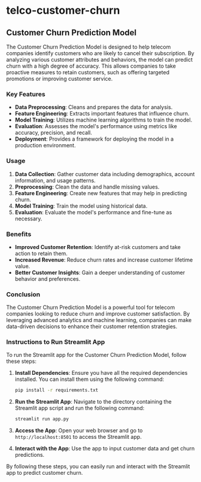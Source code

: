 # telco-customer-churn
## Customer Churn Prediction Model

The Customer Churn Prediction Model is designed to help telecom companies identify customers who are likely to cancel their subscription. By analyzing various customer attributes and behaviors, the model can predict churn with a high degree of accuracy. This allows companies to take proactive measures to retain customers, such as offering targeted promotions or improving customer service.

### Key Features

- **Data Preprocessing**: Cleans and prepares the data for analysis.
- **Feature Engineering**: Extracts important features that influence churn.
- **Model Training**: Utilizes machine learning algorithms to train the model.
- **Evaluation**: Assesses the model's performance using metrics like accuracy, precision, and recall.
- **Deployment**: Provides a framework for deploying the model in a production environment.

### Usage

1. **Data Collection**: Gather customer data including demographics, account information, and usage patterns.
2. **Preprocessing**: Clean the data and handle missing values.
3. **Feature Engineering**: Create new features that may help in predicting churn.
4. **Model Training**: Train the model using historical data.
5. **Evaluation**: Evaluate the model's performance and fine-tune as necessary.


### Benefits

- **Improved Customer Retention**: Identify at-risk customers and take action to retain them.
- **Increased Revenue**: Reduce churn rates and increase customer lifetime value.
- **Better Customer Insights**: Gain a deeper understanding of customer behavior and preferences.

### Conclusion

The Customer Churn Prediction Model is a powerful tool for telecom companies looking to reduce churn and improve customer satisfaction. By leveraging advanced analytics and machine learning, companies can make data-driven decisions to enhance their customer retention strategies.

### Instructions to Run Streamlit App

To run the Streamlit app for the Customer Churn Prediction Model, follow these steps:

1. **Install Dependencies**: Ensure you have all the required dependencies installed. You can install them using the following command:
    ```bash
    pip install -r requirements.txt
    ```

2. **Run the Streamlit App**: Navigate to the directory containing the Streamlit app script and run the following command:
    ```bash
    streamlit run app.py
    ```

3. **Access the App**: Open your web browser and go to `http://localhost:8501` to access the Streamlit app.

4. **Interact with the App**: Use the app to input customer data and get churn predictions.

By following these steps, you can easily run and interact with the Streamlit app to predict customer churn.